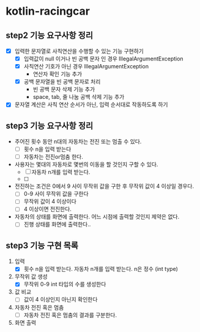 # kotlin-racingcar

## step2 기능 요구사항 정리

- [x] 입력한 문자열로 사칙연산을 수행할 수 있는 기능 구현하기
    - [x] 입력값이 null 이거나 빈 공백 문자 인 경우 IllegalArgumentException
    - [x] 사칙연산 기호가 아닌 경우 IllegalArgumentException
        - 연산자 확인 기능 추가
    - [x] 공백 문자열을 빈 공백 문자로 처리
        - 빈 공백 문자 삭제 기능 추가
        - space, tab, 줄 나눔 공백 삭제 기능 추가

- [x] 문자열 계산은 사칙 연산 순서가 아닌, 입력 순서대로 작동하도록 하기

## step3 기능 요구사항 정리

- 주어진 횟수 동안 n대의 자동차는 전진 또는 멈출 수 있다.
    - [ ] 횟수 n을 입력 받는다
    - [ ] 자동차는 전진or멈춤 한다.
- 사용자는 몇대의 자동차로 몇번의 이동을 할 것인지 구할 수 있다.
    - [ ] 자동차 n개를 입력 받는다.
    - [ ] 
- 전진하는 조건은 0에서 9 사이 무작위 값을 구한 후 무작위 값이 4 이상일 경우다.
    - [ ] 0-9 사이 무작위 값을 구한다
    - [ ] 무작위 값이 4 이상이다
    - [ ] 4 이상이면 전진한다.
- 자동차의 상태를 화면에 출력한다. 어느 시점에 출력할 것인지 제약은 없다.
    - [ ] 진행 상태를 화면에 출력한다..

## step3 기능 구현 목록

1. 입력
    - [x] 횟수 n을 입력 받는다. 자동차 n개를 입력 받는다. n은 정수 (int type)
2. 무작위 값 생성
    - [x] 무작위 0-9 int 타입의 수를 생성한다
3. 값 비교
    - [ ] 값이 4 이상인지 아닌지 확인한다
4. 자동차 전진 혹은 멈춤
    - [ ] 자동차 전진 혹은 멈춤의 결과를 구분한다.
5. 화면 출력
